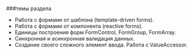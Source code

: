 ###темы раздела 

* Работа с формами от шаблона (template-driven forms).
* Работа с формами от компонента (reactive forms).
* Единицы построения форм FormControl, FormGroup, FormArray.
* Синхронная и асинхронная валидация данных.
* Создание своего сложного элемент ввода. Работа с ValueAccessor.